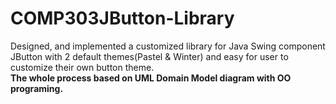 # COMP303JButton-Library

Designed, and implemented a customized library for Java Swing component JButton with 2 default themes(Pastel & Winter) and easy for user to customize their own button theme. <br>
<b>The whole process based on UML Domain Model diagram with OO programing.</b>
